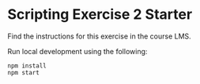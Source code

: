 # Scripting Exercise 2 Starter

Find the instructions for this exercise in the course LMS. 

Run local development using the following:

```
npm install
npm start
```